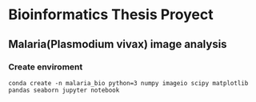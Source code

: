 # Bioinformatics Thesis Proyect

## Malaria(Plasmodium vivax) image analysis 

### Create enviroment
```
conda create -n malaria_bio python=3 numpy imageio scipy matplotlib pandas seaborn jupyter notebook
```
